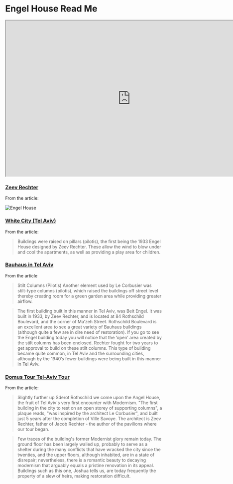 ﻿Engel House Read Me
===


<iframe src=http://ladybug-analysis-tools.github.io/3d-models/viewers/obj/opener/ladybug-web-obj-opener-r2.html#https://ladybug-analysis-tools.github.io/3d-models/obj/engel-house/AngelHouse_Bauhaus-in-Israel-r2.obj#rx=-90#px=-30#pz=25#cx=-11#cy=16#cz=51#tx=-4#ty=5#tz=-1 width=800 height=500 ></iframe>


### [Zeev Rechter]( https://en.wikipedia.org/wiki/Zeev_Rechter )

From the article:

![Engel House]( https://upload.wikimedia.org/wikipedia/commons/f/fa/Angel_house.jpg )



### [White City (Tel Aviv)]( https://en.wikipedia.org/wiki/White_City_(Tel_Aviv)#Adaptation_to_local_climate )

From the article:

> Buildings were raised on pillars (pilotis), the first being the 1933 Engel House designed by Zeev Rechter. These allow the wind to blow under and cool the apartments, as well as providing a play area for children. 



### [Bauhaus in Tel Aviv ]( http://www.gemsinisrael.com/e_article000020552.htm )

From the article

>Stilt Columns (Pilotis) 
>Another element used by Le Corbusier was stilt-type columns (pilotis), which raised the buildings off street level thereby creating room for a green garden area while providing greater airflow.

> The first building built in this manner in Tel Aviv, was Beit Engel. It was built in 1933, by Zeev Rechter, and is located at 84 Rothschild Boulevard, and the corner of Ma’zeh Street. Rothschild Boulevard is an excellent area to see a great variety of Bauhaus buildings (although quite a few are in dire need of restoration). If you go to see the Engel building today you will notice that the ‘open’ area created by the stilt columns has been enclosed. Rechter fought for two years to get approval to build on these stilt columns. This type of building became quite common, in Tel Aviv and the surrounding cities, although by the 1940’s fewer buildings were being built in this manner in Tel Aviv.



### [Domus Tour Tel-Aviv Tour]( send-to.html#http://www.domusweb.it/en/architecture/2010/06/07/tel-aviv-archi-tour.html )

From the article:
> Slightly further up Sderot Rothschild we come upon the Angel House, the fruit of Tel Aviv's very first encounter with Modernism. 
> "The first building in the city to rest on an open storey of supporting columns", a plaque reads, "was inspired by the architect Le Corbusier", and built just 5 years after the completion of Ville Savoye. 
> The architect is Zeev Rechter, father of Jacob Rechter - the author of the pavilions where our tour began. 

> Few traces of the building's former Modernist glory remain today. 
> The ground floor has been largely walled up, probably to serve as a shelter during the many conflicts that have wracked the city since the twenties, and the upper floors, although inhabited, are in a state of disrepair; nevertheless, there is a romantic beauty to decaying modernism that arguably equals a pristine renovation in its appeal. 
>Buildings such as this one, Joshua tells us, are today frequently the property of a slew of heirs, making restoration difficult. 